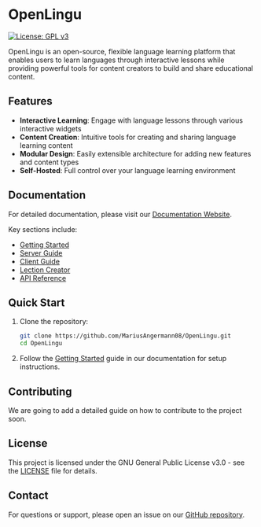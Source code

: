# OpenLingu

[![License: GPL v3](https://img.shields.io/badge/License-GPLv3-blue.svg)](https://www.gnu.org/licenses/gpl-3.0)

OpenLingu is an open-source, flexible language learning platform that enables users to learn languages through interactive lessons while providing powerful tools for content creators to build and share educational content.

## Features

- **Interactive Learning**: Engage with language lessons through various interactive widgets
- **Content Creation**: Intuitive tools for creating and sharing language learning content
- **Modular Design**: Easily extensible architecture for adding new features and content types
- **Self-Hosted**: Full control over your language learning environment

## Documentation

For detailed documentation, please visit our [Documentation Website](https://mariusangermann08.github.io/OpenLingu/).

Key sections include:
- [Getting Started](https://mariusangermann08.github.io/OpenLingu/getting-started/)
- [Server Guide](https://mariusangermann08.github.io/OpenLingu/server/)
- [Client Guide](https://mariusangermann08.github.io/OpenLingu/client/)
- [Lection Creator](https://mariusangermann08.github.io/OpenLingu/lectioncreator/)
- [API Reference](https://mariusangermann08.github.io/OpenLingu/api/)

## Quick Start

1. Clone the repository:
   ```bash
   git clone https://github.com/MariusAngermann08/OpenLingu.git
   cd OpenLingu
   ```

2. Follow the [Getting Started](https://mariusangermann08.github.io/OpenLingu/getting-started/) guide in our documentation for setup instructions.

## Contributing

We are going to add a detailed guide on how to contribute to the project soon.

## License

This project is licensed under the GNU General Public License v3.0 - see the [LICENSE](LICENSE) file for details.

## Contact

For questions or support, please open an issue on our [GitHub repository](https://github.com/MariusAngermann08/OpenLingu/issues).